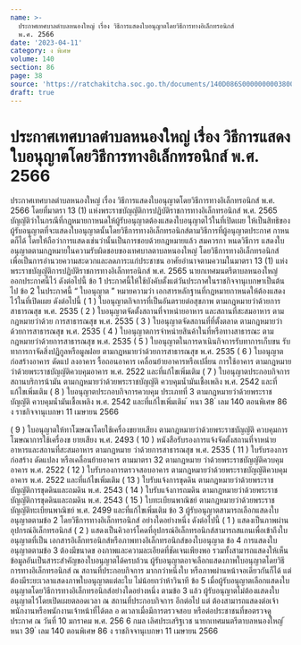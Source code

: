 ```yaml
---
name: >-
  ประกาศเทศบาลตำบลหนองใหญ่ เรื่อง วิธีการแสดงใบอนุญาตโดยวิธีการทางอิเล็กทรอนิกส์
  พ.ศ. 2566
date: '2023-04-11'
category: ง พิเศษ
volume: 140
section: 86
page: 38
source: 'https://ratchakitcha.soc.go.th/documents/140D086S0000000003800.pdf'
draft: true
---
```


# ประกาศเทศบาลตำบลหนองใหญ่ เรื่อง วิธีการแสดงใบอนุญาตโดยวิธีการทางอิเล็กทรอนิกส์ พ.ศ. 2566

ประกาศเทศบาลตำบลหนองใหญ่ เรื่อง วิธีการแสดงใบอนุญาตโดยวิธีการทางอิเล็กทรอนิกส์ พ.ศ. 2566 โดยที่มาตรา 13 (1) แห่งพระราชบัญญัติการปฏิบัติราชการทางอิเล็กทรอนิกส์ พ.ศ. 2565 บัญญัติว่าในกรณีที่กฎหมายกาหนดให้ผู้รับอนุญาตต้องแสดงใบอนุญาตไว้ในที่เปิดเผย ให้เป็นสิทธิของ ผู้รับอนุญาตที่จะแสดงใบอนุญาตนั้นโดยวิธีการทางอิเล็กทรอนิกส์ตามวิธีการที่ผู้อนุญาตประกาศ กาหนดก็ได้ โดยให้ถือว่าการแสดงเช่นว่านั้นเป็นการชอบด้วยกฎหมายแล้ว สมควรกา หนดวิธีการ แสดงใบอนุญาตตามกฎหมายในความรับผิดชอบของเทศบาลตาบลหนองใหญ่ โดยวิธีการทางอิเล็กทรอนิกส์ เพื่อเป็นการอำนวยความสะดวกและลดภาระแก่ประชาชน อาศัยอำนาจตามความในมาตรา 13 (1) แห่งพระราชบัญญัติการปฏิบัติราชการทางอิเล็กทรอนิกส์ พ.ศ. 2565 นายกเทศมนตรีตาบลหนองใหญ่ ออกประกาศนี้ไว้ ดังต่อไปนี้ ข้อ 1 ประกาศนี้ให้ใช้บังคับตั้งแต่วันประกาศในราชกิจจานุเบกษาเป็นต้นไป ข้อ 2 ในประกาศนี้ “ ใบอนุญาต ” หมายความว่า เอกสารหลักฐานที่กฎหมายกาหนดให้ต้องแสดงไว้ในที่เปิดเผย ดังต่อไปนี้ ( 1 ) ใบอนุญาตกิจการที่เป็นอันตรายต่อสุขภาพ ตามกฎหมายว่าด้วยการสาธารณสุข พ.ศ. 2535 ( 2 ) ใบอนุญาตจัดตั้งสถานที่จาหน่ายอาหาร และสถานที่สะสมอาหาร ตามกฎหมายว่าด้วย การสาธารณสุข พ.ศ. 2535 ( 3 ) ใบอนุญาตจัดสถานที่ที่ตั้งตลาด ตามกฎหมายว่าด้วยการสาธารณสุข พ.ศ. 2535 ( 4 ) ใบอนุญาตการจำหน่ายสินค้าในที่หรือทางสาธารณะ ตามกฎหมายว่าด้วยการสาธารณสุข พ.ศ. 2535 ( 5 ) ใบอนุญาตในการดาเนินกิจการรับทาการเก็บขน รับทาการกาจัดสิ่งปฏิกูลหรือมูลฝอย ตามกฎหมายว่าด้วยการสาธารณสุข พ.ศ. 2535 ( 6 ) ใบอนุญาตก่อสร้างอาคาร ดัดแป ลงอาคาร รื้อถอนอาคาร เคลื่อนย้ายอาคารหรือเปลี่ยน การใช้อาคาร ตามกฎหมายว่าด้วยพระราชบัญญัติควบคุมอาคาร พ.ศ. 2522 และที่แก้ไขเพิ่มเติม ( 7 ) ใบอนุญาตประกอบกิจการสถานบริการน้ามัน ตามกฎหมายว่าด้วยพระราชบัญญัติ ควบคุมน้ำมันเชื้อเพลิง พ.ศ. 2542 และที่แก้ไขเพิ่มเติม ( 8 ) ใบอนุญาตประกอบกิจการควบคุม ประเภทที่ 3 ตามกฎหมายว่าด้วยพระราชบัญญัติ ควบคุมน้ำมันเชื้อเพลิง พ.ศ. 2542 และที่แก้ไขเพิ่มเติม ้ หนา 38 ่ เลม 140 ตอนพิเศษ 86 ง ราชกิจจานุเบกษา 11 เมษายน 2566

( 9 ) ใบอนุญาตให้ทาโฆษณาโดยใช้เครื่องขยายเสียง ตามกฎหมายว่าด้วยพระราชบัญญัติ ควบคุมการโฆษณาการใช้เครื่องข ยายเสียง พ.ศ. 2493 ( 10 ) หนังสือรับรองการแจ้งจัดตั้งสถานที่จาหน่ายอาหารและสถานที่สะสมอาหาร ตามกฎหมาย ว่าด้วยการสาธารณสุข พ.ศ. 2535 ( 11 ) ใบรับรองการก่อสร้าง ดัดแปลง หรือเคลื่อนย้ายอาคาร ตามมาตรา 32 ตามกฎหมาย ว่าด้วยพระราชบัญญัติควบคุมอาคาร พ.ศ. 2522 ( 12 ) ใบรับรองการตรวจสอบอาคาร ตามกฎหมายว่าด้วยพระราชบัญญัติควบคุมอาคาร พ.ศ. 2522 และที่แก้ไขเพิ่มเติม ( 13 ) ใบรับแจ้งการขุดดิน ตามกฎหมายว่าด้วยพระราชบัญญัติการขุดดินและถมดิน พ.ศ. 2543 ( 14 ) ใบรับแจ้งการถมดิน ตามกฎหมายว่าด้วยพระราชบัญญัติการขุดดินและถมดิน พ.ศ. 2543 ( 15 ) ใบทะเบียนพาณิชย์ ตามกฎหมายว่าด้วยพระราชบัญญัติทะเบียนพาณิชย์ พ.ศ. 2499 และที่แก้ไขเพิ่มเติม ข้อ 3 ผู้รับอนุญาตสามารถเลือกแสดงใบอนุญาตตามข้อ 2 โดยวิธีการทางอิเล็กทรอนิกส์ อย่างใดอย่างหนึ่ง ดังต่อไปนี้ ( 1 ) แสดงเป็นภาพผ่านอุปกรณ์อิเล็กทรอนิกส์ ( 2 ) แสดงเป็นคิวอาร์โคดที่อุปกรณ์อิเล็กทรอนิกส์สามารถสแกนเพื่อเข้าถึงใบอนุญาตที่เป็น เอกสารอิเล็กทรอนิกส์หรือภาพทางอิเล็กทรอนิกส์ของใบอนุญาต ข้อ 4 การแสดงใบอนุญาตตามข้อ 3 ต้องมีขนาดข องภาพและความละเอียดที่ชัดเจนเพียงพอ รวมทั้งสามารถแสดงให้เห็นข้อมูลอันเป็นสาระสำคัญของใบอนุญาตได้ครบถ้วน ผู้รับอนุญาตอาจเลือกแสดงภาพใบอนุญาตโดยวิธีการทางอิเล็กทรอนิกส์ ณ สถานที่ประกอบกิจการ มากกว่าหนึ่งใบ หรือภาพผ่านหน้าจอเดียวกันก็ได้ แต่ต้องมีระยะเวลาแสดงภาพใบอนุญาตแต่ละใบ ไม่น้อยกว่าห้าวินาที ข้อ 5 เมื่อผู้รับอนุญาตเลือกแสดงใบอนุญาตโดยวิธีการทางอิเล็กทรอนิกส์อย่างใดอย่างหนึ่ง ตามข้อ 3 แล้ว ผู้รับอนุญาตไม่ต้องแสดงใบอนุญาตไว้โดยเปิดเผยตลอดเวลา ณ สถานที่ประกอบกิจการ อีกต่อไป แต่ ต้องสามารถแสดงต่อเจ้าพนักงานหรือพนักงานเจ้าหน้าที่ได้ตล อ ดเวลาเมื่อมีการตรวจสอบ หรือต่อประชาชนที่ขอตรวจดู ประกาศ ณ วันที่ 10 มกราคม พ.ศ. 256 6 กมล เลิศประเสริฐเวช นายกเทศมนตรีตาบลหนองใหญ่ ้ หนา 39 ่ เลม 140 ตอนพิเศษ 86 ง ราชกิจจานุเบกษา 11 เมษายน 2566
